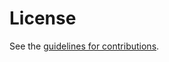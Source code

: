 # License

See the
[guidelines for contributions](https://github.com/felixhandte/draft-handte-hybi-zstd-pcme/blob/master/CONTRIBUTING.md).
